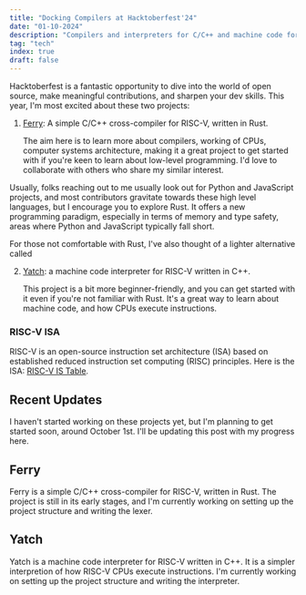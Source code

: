 ```yaml
---
title: "Docking Compilers at Hacktoberfest'24"
date: "01-10-2024"
description: "Compilers and interpreters for C/C++ and machine code for RISC-V at Hacktoberfest, a month-long celebration of open source software."
tag: "tech"
index: true
draft: false
---
```

Hacktoberfest is a fantastic opportunity to dive into the world of open source, make meaningful contributions, and sharpen your dev skills. This year, I'm most excited about these two projects:

1. [Ferry](#current-ferry): A simple C/C++ cross-compiler for RISC-V, written in Rust.

	The aim here is to learn more about compilers, working of CPUs, computer systems architecture, making it a great project to get started with if you're keen to learn about low-level programming. I'd love to collaborate with others who share my similar interest. 

Usually, folks reaching out to me usually look out for Python and JavaScript projects, and most contributors gravitate towards these high level languages, but I encourage you to explore Rust. It offers a new programming paradigm, especially in terms of memory and type safety, areas where Python and JavaScript typically fall short.

For those not comfortable with Rust, I've also thought of a lighter alternative called 

2. [Yatch](#current-yatch): a machine code interpreter for RISC-V written in C++. 

	This project is a bit more beginner-friendly, and you can get started with it even if you're not familiar with Rust. It's a great way to learn about machine code, and how CPUs execute instructions.

### RISC-V ISA 

RISC-V is an open-source instruction set architecture (ISA) based on established reduced instruction set computing (RISC) principles. Here is the ISA: [RISC-V IS Table](https://five-embeddev.com/riscv-user-isa-manual/Priv-v1.12/instr-table.html).

## Recent Updates

I haven't started working on these projects yet, but I'm planning to get started soon, around October 1st. I'll be updating this post with my progress here.

## Ferry

Ferry is a simple C/C++ cross-compiler for RISC-V, written in Rust. The project is still in its early stages, and I'm currently working on setting up the project structure and writing the lexer.

## Yatch

Yatch is a machine code interpreter for RISC-V written in C++. It is a simpler interpretion of how RISC-V CPUs execute instructions. I'm currently working on setting up the project structure and writing the interpreter.